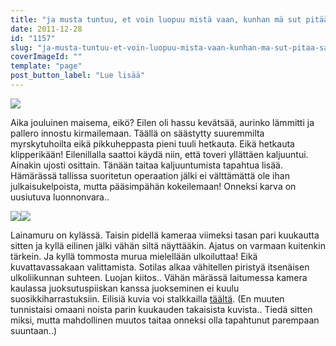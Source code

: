 ```yaml
---
title: "ja musta tuntuu, et voin luopuu mistä vaan, kunhan mä sut pitää saan"
date: 2011-12-28
id: "1157"
slug: "ja-musta-tuntuu-et-voin-luopuu-mista-vaan-kunhan-ma-sut-pitaa-saan"
coverImageId: ""
template: "page"
post_button_label: "Lue lisää"
---
```


[![](/images/S+%25289%2529.png)](http://1.bp.blogspot.com/-x3QldQATHVA/TvrUKJd4QbI/AAAAAAAAALY/qni9kWQaHMk/s1600/S+%25289%2529.png)

Aika jouluinen maisema, eikö? Eilen oli hassu kevätsää, aurinko lämmitti ja pallero innostu kirmailemaan. Täällä on säästytty suuremmilta myrskytuhoilta eikä pikkuheppasta pieni tuuli hetkauta. Eikä hetkauta klipperikään! Eilenillalla saattoi käydä niin, että toveri yllättäen kaljuuntui. Ainakin ujosti osittain. Tänään taitaa kaljuuntumista tapahtua lisää. Hämärässä tallissa suoritetun operaation jälki ei välttämättä ole ihan julkaisukelpoista, mutta pääsimpähän kokeilemaan! Onneksi karva on uusiutuva luonnonvara..

[![](/images/S+%252811%2529.png)](http://4.bp.blogspot.com/-62rV_DPi5Ak/TvrXyx-pYBI/AAAAAAAAAMM/LiMK7w5z-0c/s1600/S+%252811%2529.png)[![](/images/S+%25282%2529.png)](http://2.bp.blogspot.com/-HbEQNh_Hdng/TvrXvJD18zI/AAAAAAAAAME/nRNSmOsAdjk/s1600/S+%25282%2529.png)

Lainamuru on kylässä. Taisin pidellä kameraa viimeksi tasan pari kuukautta sitten ja kyllä eilinen jälki vähän siltä näyttääkin. Ajatus on varmaan kuitenkin tärkein. Ja kyllä tommosta murua mielellään ulkoiluttaa! Eikä kuvattavassakaan valittamista. Sotilas alkaa vähitellen piristyä itsenäisen ulkoliikunnan suhteen. Luojan kiitos.. Vähän märässä laitumessa kamera kaulassa juoksutuspiiskan kanssa juokseminen ei kuulu suosikkiharrastuksiin. Eilisiä kuvia voi stalkkailla [täältä](http://maisaw.otukset.fi/kuvat/2011/Tallit%20ja%20hevoset/Unknown%20Soldier/27.12.2011/). (En muuten tunnistaisi omaani noista parin kuukauden takaisista kuvista.. Tiedä sitten miksi, mutta mahdollinen muutos taitaa onneksi olla tapahtunut parempaan suuntaan..)

